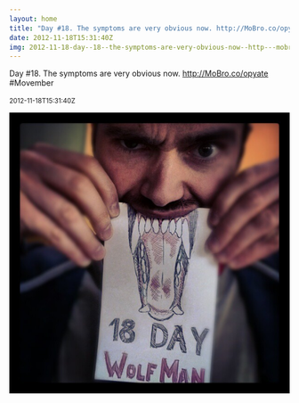 ```yaml
---
layout: home
title: "Day #18. The symptoms are very obvious now. http://MoBro.co/opyate #Movember"
date: 2012-11-18T15:31:40Z
img: 2012-11-18-day--18--the-symptoms-are-very-obvious-now--http---mobro-co-opyate--movember.jpg
---
```


Day #18. The symptoms are very obvious now. http://MoBro.co/opyate #Movember

<small>2012-11-18T15:31:40Z</small>

![Day #18. The symptoms are very obvious now. http://MoBro.co/opyate #Movember](2012-11-18-day--18--the-symptoms-are-very-obvious-now--http---mobro-co-opyate--movember.jpg)
